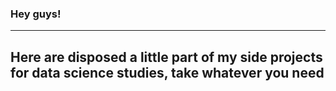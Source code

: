 ### Hey guys!
--- 
## Here are disposed a little part of my side projects for data science studies, take whatever you need
